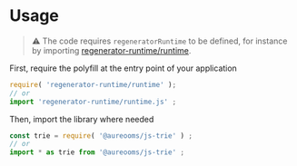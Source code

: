 # Usage

> :warning: The code requires `regeneratorRuntime` to be defined, for instance by importing
> [regenerator-runtime/runtime](https://www.npmjs.com/package/regenerator-runtime).

First, require the polyfill at the entry point of your application
```js
require( 'regenerator-runtime/runtime' );
// or
import 'regenerator-runtime/runtime.js' ;
```

Then, import the library where needed
```js
const trie = require( '@aureooms/js-trie' ) ;
// or
import * as trie from '@aureooms/js-trie' ;
```
